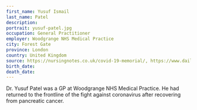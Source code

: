 ```yaml
---
first_name: Yusuf Ismail
last_name: Patel
description: 
portrait: yusuf-patel.jpg
occupation: General Practitioner
employer: Woodgrange NHS Medical Practice
city: Forest Gate
province: London
country: United Kingdom
source: https://nursingnotes.co.uk/covid-19-memorial/, https://www.dailymail.co.uk/news/article-8248447/Crystal-Palace-medic-three-health-workers-die-coronavirus.html
birth_date: 
death_date: 
---
```


Dr. Yusuf Patel was a GP at Woodgrange NHS Medical Practice. He had returned to the frontline of the fight against coronavirus after recovering from pancreatic cancer.